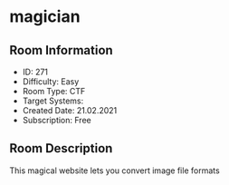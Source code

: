﻿# magician

## Room Information
- ID: 271
- Difficulty: Easy
- Room Type: CTF
- Target Systems: 
- Created Date: 21.02.2021
- Subscription: Free

## Room Description
This magical website lets you convert image file formats
